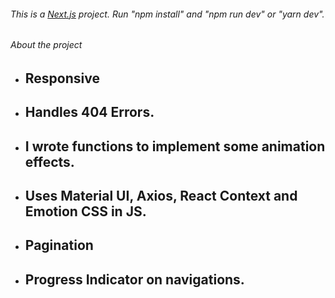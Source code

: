 ###### This is a [Next.js](https://nextjs.org/) project. Run "npm install" and "npm run dev" or "yarn dev".

###### About the project
- ## Responsive
- ## Handles 404 Errors.
- ## I wrote functions to implement some animation effects.
- ## Uses Material UI, Axios, React Context and Emotion CSS in JS.
- ## Pagination
- ## Progress Indicator on navigations.

